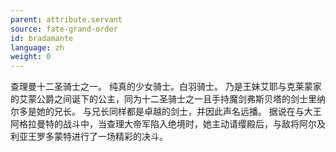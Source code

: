 ```yaml
---
parent: attribute.servant
source: fate-grand-order
id: bradamante
language: zh
weight: 0
---
```


查理曼十二圣骑士之一。
纯真的少女骑士。白羽骑士。
乃是王妹艾耶与克莱蒙家的艾蒙公爵之间诞下的公主，同为十二圣骑士之一且手持魔剑弗斯贝塔的剑士里纳尔多是她的兄长。
与兄长同样都是卓越的剑士，并因此声名远播。
据说在与大王阿格拉曼特的战斗中，当查理大帝军陷入绝境时，她主动请缨殿后，与敌将阿尔及利亚王罗多蒙特进行了一场精彩的决斗。
